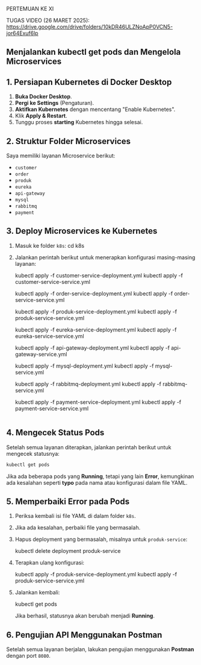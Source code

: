 PERTEMUAN KE XI

TUGAS VIDEO (26 MARET 2025):
https://drive.google.com/drive/folders/10kDR46ULZNoApP0VCN5-jor64Exuf6lp

## Menjalankan kubectl get pods dan Mengelola Microservices

## 1. Persiapan Kubernetes di Docker Desktop
1. **Buka Docker Desktop**.
2. **Pergi ke Settings** (Pengaturan).
3. **Aktifkan Kubernetes** dengan mencentang "Enable Kubernetes".
4. Klik **Apply & Restart**.
5. Tunggu proses **starting** Kubernetes hingga selesai.

## 2. Struktur Folder Microservices

Saya memiliki layanan Microservice berikut:
- `customer`
- `order`
- `produk`
- `eureka`
- `api-gateway`
- `mysql`
- `rabbitmq`
- `payment`

## 3. Deploy Microservices ke Kubernetes
1. Masuk ke folder `k8s`:
   cd k8s
   
2. Jalankan perintah berikut untuk menerapkan konfigurasi masing-masing layanan:
  
   kubectl apply -f customer-service-deployment.yml
   kubectl apply -f customer-service-service.yml
   
   kubectl apply -f order-service-deployment.yml
   kubectl apply -f order-service-service.yml
   
   kubectl apply -f produk-service-deployment.yml
   kubectl apply -f produk-service-service.yml
   
   kubectl apply -f eureka-service-deployment.yml
   kubectl apply -f eureka-service-service.yml
   
   kubectl apply -f api-gateway-deployment.yml
   kubectl apply -f api-gateway-service.yml
   
   kubectl apply -f mysql-deployment.yml
   kubectl apply -f mysql-service.yml
   
   kubectl apply -f rabbitmq-deployment.yml
   kubectl apply -f rabbitmq-service.yml
   
   kubectl apply -f payment-service-deployment.yml
   kubectl apply -f payment-service-service.yml
   ```

## 4. Mengecek Status Pods
Setelah semua layanan diterapkan, jalankan perintah berikut untuk mengecek statusnya:
```sh
kubectl get pods
```
Jika ada beberapa pods yang **Running**, tetapi yang lain **Error**, kemungkinan ada kesalahan seperti **typo** pada nama atau konfigurasi dalam file YAML.

## 5. Memperbaiki Error pada Pods
1. Periksa kembali isi file YAML di dalam folder `k8s`.
2. Jika ada kesalahan, perbaiki file yang bermasalah.
3. Hapus deployment yang bermasalah, misalnya untuk `produk-service`:
   
   kubectl delete deployment produk-service
   
4. Terapkan ulang konfigurasi:
   
   kubectl apply -f produk-service-deployment.yml
   kubectl apply -f produk-service-service.yml
   
5. Jalankan kembali:
   
   kubectl get pods
   
   Jika berhasil, statusnya akan berubah menjadi **Running**.

## 6. Pengujian API Menggunakan Postman
Setelah semua layanan berjalan, lakukan pengujian menggunakan **Postman** dengan port `8080`.

